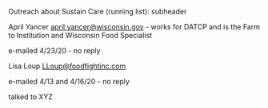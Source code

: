 Outreach about Sustain Care (running list):
subheader

April Yancer april.yancer@wisconsin.gov - works for DATCP and is the Farm to Institution and Wisconsin Food Specialist

e-mailed 4/23/20 - no reply

Lisa Loup LLoup@foodfightinc.com

e-mailed 4/13 and 4/16/20 - no reply

talked to XYZ
